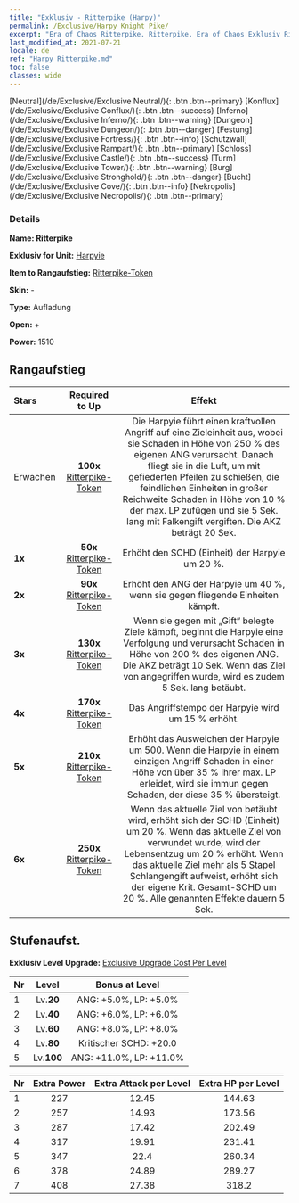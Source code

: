 ```yaml
---
title: "Exklusiv - Ritterpike (Harpy)"
permalink: /Exclusive/Harpy Knight Pike/
excerpt: "Era of Chaos Ritterpike. Ritterpike. Era of Chaos Exklusiv Ritterpike. Harpyie Exklusiv."
last_modified_at: 2021-07-21
locale: de
ref: "Harpy Ritterpike.md"
toc: false
classes: wide
---
```

 [Neutral](/de/Exclusive/Exclusive Neutral/){: .btn .btn--primary} [Konflux](/de/Exclusive/Exclusive Conflux/){: .btn .btn--success} [Inferno](/de/Exclusive/Exclusive Inferno/){: .btn .btn--warning} [Dungeon](/de/Exclusive/Exclusive Dungeon/){: .btn .btn--danger} [Festung](/de/Exclusive/Exclusive Fortress/){: .btn .btn--info} [Schutzwall](/de/Exclusive/Exclusive Rampart/){: .btn .btn--primary} [Schloss](/de/Exclusive/Exclusive Castle/){: .btn .btn--success} [Turm](/de/Exclusive/Exclusive Tower/){: .btn .btn--warning} [Burg](/de/Exclusive/Exclusive Stronghold/){: .btn .btn--danger} [Bucht](/de/Exclusive/Exclusive Cove/){: .btn .btn--info} [Nekropolis](/de/Exclusive/Exclusive Necropolis/){: .btn .btn--primary} 

### Details
 **Name: Ritterpike** 

 **Exklusiv for Unit:** [Harpyie](/de/units/Harpy/) 

 **Item to Rangaufstieg:** [Ritterpike-Token](/ItemsDE/con_916/)

 **Skin:** -

 **Type:** Aufladung

 **Open:** +

 **Power:** 1510

## Rangaufstieg

  |     Stars    |  Required to Up | Effekt |
  |:-------------|:---------------:|:---------------:|
  |  Erwachen  | **100x** [Ritterpike-Token](/ItemsDE/con_916/) | <Kunstflug> Die Harpyie führt einen kraftvollen Angriff auf eine Zieleinheit aus, wobei sie Schaden in Höhe von 250 % des eigenen ANG verursacht. Danach fliegt sie in die Luft, um mit gefiederten Pfeilen zu schießen, die feindlichen Einheiten in großer Reichweite Schaden in Höhe von 10 % der max. LP zufügen und sie 5 Sek. lang mit Falkengift vergiften. Die AKZ beträgt 20 Sek. |
  | **1x** <i class="fas fa-star"/> | **50x** [Ritterpike-Token](/ItemsDE/con_916/) | Erhöht den SCHD (Einheit) der Harpyie um 20 %. |
  | **2x** <i class="fas fa-star"/> | **90x** [Ritterpike-Token](/ItemsDE/con_916/) | Erhöht den ANG der Harpyie um 40 %, wenn sie gegen fliegende Einheiten kämpft. |
  | **3x** <i class="fas fa-star"/> | **130x** [Ritterpike-Token](/ItemsDE/con_916/) | <Giftfresser> Wenn sie gegen mit „Gift“ belegte Ziele kämpft, beginnt die Harpyie eine Verfolgung und verursacht Schaden in Höhe von 200 % des eigenen ANG. Die AKZ beträgt 10 Sek. Wenn das Ziel von <Giftexplosion> angegriffen wurde, wird es zudem 5 Sek. lang betäubt. |
  | **4x** <i class="fas fa-star"/> | **170x** [Ritterpike-Token](/ItemsDE/con_916/) | Das Angriffstempo der Harpyie wird um 15 % erhöht. |
  | **5x** <i class="fas fa-star"/> | **210x** [Ritterpike-Token](/ItemsDE/con_916/) | Erhöht das Ausweichen der Harpyie um 500. Wenn die Harpyie in einem einzigen Angriff Schaden in einer Höhe von über 35 % ihrer max. LP erleidet, wird sie immun gegen Schaden, der diese 35 % übersteigt. |
  | **6x** <i class="fas fa-star"/> | **250x** [Ritterpike-Token](/ItemsDE/con_916/) | Wenn das aktuelle Ziel von <Giftfresser> betäubt wird, erhöht sich der SCHD (Einheit) um 20 %. Wenn das aktuelle Ziel von <Falkengift> verwundet wurde, wird der Lebensentzug um 20 % erhöht. Wenn das aktuelle Ziel mehr als 5 Stapel Schlangengift aufweist, erhöht sich der eigene Krit. Gesamt-SCHD um 20 %. Alle genannten Effekte dauern 5 Sek. |


## Stufenaufst.
 **Exklusiv Level Upgrade:** [Exclusive Upgrade Cost Per Level](/Exclusive/ExclusiveUpgradeCostPerLevel/)

  |  Nr  |   Level  | Bonus at Level |
  |:-----|:--------:|:--------------:|
  | 1 | Lv.**20** | ANG: +5.0%, LP: +5.0% |
  | 2 | Lv.**40** | ANG: +6.0%, LP: +6.0% |
  | 3 | Lv.**60** | ANG: +8.0%, LP: +8.0% |
  | 4 | Lv.**80** | Kritischer SCHD: +20.0 |
  | 5 | Lv.**100** | ANG: +11.0%, LP: +11.0% |


  |  Nr  |  Extra Power | Extra Attack per Level | Extra HP per Level |
  |:-----|:--------:|:--------:|:--------:|
  | 1 | 227 | 12.45 | 144.63 |
  | 2 | 257 | 14.93 | 173.56 |
  | 3 | 287 | 17.42 | 202.49 |
  | 4 | 317 | 19.91 | 231.41 |
  | 5 | 347 | 22.4 | 260.34 |
  | 6 | 378 | 24.89 | 289.27 |
  | 7 | 408 | 27.38 | 318.2 |


